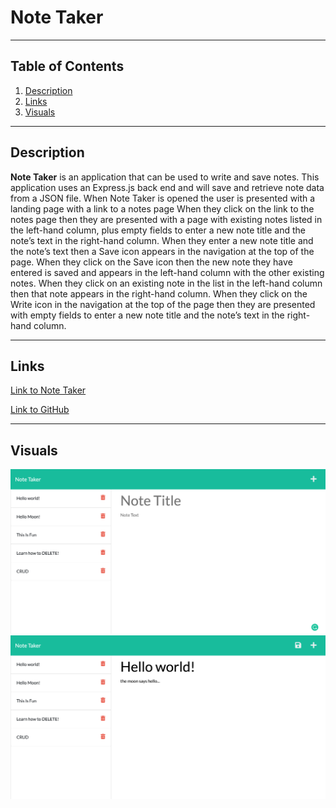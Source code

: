 # **Note Taker**
***

## Table of Contents
1. [Description](#description)  
2. [Links](#links)  
3. [Visuals](#visuals)  
***

## Description
**Note Taker** is an application that can be used to write and save notes. This application uses an Express.js back end and will save and retrieve note data from a JSON file. When Note Taker is opened the user is presented with a landing page with a link to a notes page
When they click on the link to the notes page then they are presented with a page with existing notes listed in the left-hand column, plus empty fields to enter a new note title and the note’s text in the right-hand column. When they enter a new note title and the note’s text then a Save icon appears in the navigation at the top of the page. When they click on the Save icon then the new note they have entered is saved and appears in the left-hand column with the other existing notes. When they click on an existing note in the list in the left-hand column then that note appears in the right-hand column. When they click on the Write icon in the navigation at the top of the page then they are presented with empty fields to enter a new note title and the note’s text in the right-hand column.

***

## Links
[Link to Note Taker]()

[Link to GitHub](https://github.com/mattholtmoore/note-taker-project)  
***

## Visuals
![note-taker](Assets/note-taker-one.png "note-taker")
![note-taker](Assets/note-taker-two.png "note-taker")


 















